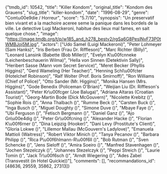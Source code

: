 {"tmdb_id": 10542, "title": "Killer Kondom", "original_title": "Kondom des Grauens", "slug_title": "killer-kondom", "date": "1996-08-29", "genre": "Com\u00e9die / Horreur", "score": "5.7/10", "synopsis": "Un preservatif bien vivant et a la machoire aceree seme la panique dans les bordels de la ville. Le detective Lugi Mackeroni, habitue des lieux mal fames, en sait quelque chose.", "image": "https://image.tmdb.org/t/p/w185_and_h278_bestv2/rgSa6G8PeslNvF73P0tWMBJoj5M.jpg", "actors": ["Udo Samel (Luigi Mackeroni)", "Peter Lohmeyer (Sam Hanks)", "Iris Berben (Frau Dr. Riffleson)", "Marc Richter (Billy)", "Leonard Lansink (Babette (Bob Miller))", "Evelyn K\u00fcnneke (Leichenbeschauerin Wilma)", "Hella von Sinnen (Detektivin Sally)", "Heribert Sasse (Mann vom Secret Service)", "Meret Becker (Phyllis Higgins)", "Gerd Wameling (Her Teacher)", "Henning Schl\u00fcter (Hotelchef Robinson)", "Ralf Wolter (Prof. Boris Smirnoff)", "Ron Williams (Chief of Police)", "Otto Sander (Mr. Higgins)", "Monika Hansen (Mrs. Higgins)", "Gode Benedix (Policeman O'Brian)", "Weijian Liu (Dr. Riffleson's Assistant)", "Peter Kr\u00fcger (Joe Baluga)", "Adriana Altaras (Croatian Tourist)", "Georg-Martin Bode (Dick McGouvern)", "Nicolette Krebitz ()", "Sophie Rois ()", "Anna Thalbach ()", "Rumme Beck ()", "Carsten Buck ()", "Inga Busch ()", "Miguel Doughty ()", "Simone Duve ()", "Mbaye Faye ()", "Ubi Ferguson ()", "Fetisch Bergmann ()", "Daniel Ganz ()", "Ajo Gn\u00e4dig ()", "Peter Gr\u00fcning ()", "Alexander Hacke ()", "Florian K\u00f6rner ()", "Dina Leipzig (Hooker)", "Dani Levy (Prostitute's Client)", "Gloria Lokwe ()", "Lillemor Mallau (McGouvern's Ladylove)", "Emanuela Mattioli (Waitress)", "Robert Viktor Minich ()", "Tanya Pecanov ()", "Barbara Philipp ()", "Rica P\u00f6hlmann-R\u00f6ll ()", "Bob Rutman ()", "Sven Schencke ()", "Jens Sieloff ()", "Amira Soeiro ()", "Manfred Stavenhagen ()", "Jochen Stezelczyk ()", "Johannes Stezelczyk ()", "Peppi Streich ()", "Laurie Tomin ()", "Jack Tr\u00f6sch ()", "Arndt Wiegering ()", "Ades Zabel (Transvestit (in Hotel Quickie))"], "comments": [], "recommandations_id": [48636, 29559, 35862, 27313]}